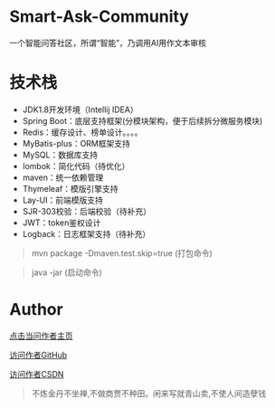 # Smart-Ask-Community
一个智能问答社区，所谓“智能”，乃调用AI用作文本审核

# 技术栈
- JDK1.8开发环境（Intellij IDEA）
- Spring Boot：底层支持框架(分模块架构，便于后续拆分微服务模块)
- Redis：缓存设计、榜单设计。。。。
- MyBatis-plus：ORM框架支持
- MySQL：数据库支持
- lombok：简化代码（待优化）
- maven：统一依赖管理
- Thymeleaf：模版引擎支持
- Lay-UI：前端模版支持
- SJR-303校验：后端校验（待补充）
- JWT：token鉴权设计
- Logback：日志框架支持（待补充）

> mvn package -Dmaven.test.skip=true (打包命令) 

> java -jar (启动命令)

# Author
[点击当问作者主页](http://59.110.23.184:8081/)      

[访问作者GitHub](https://github.com/fengyn1218)   

[访问作者CSDN](https://blog.csdn.net/weixin_45518155?spm=1000.2115.3001.5343)
> 不炼金丹不坐禅,不做商贾不种田。闲来写就青山卖,不使人间造孽钱
